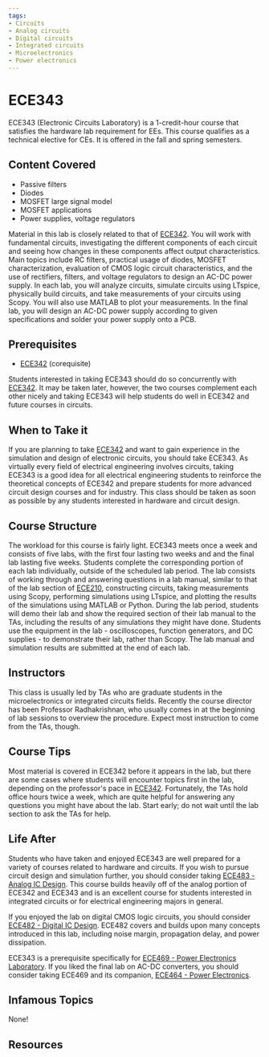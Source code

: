 ```yaml
---
tags:
- Circuits
- Analog circuits
- Digital circuits
- Integrated circuits
- Microelectronics
- Power electronics
---
```

# ECE343

ECE343 (Electronic Circuits Laboratory) is a 1-credit-hour course that satisfies the hardware lab requirement for EEs.  This course qualifies as a technical elective for CEs.  It is offered in the fall and spring semesters.

## Content Covered

- Passive filters
- Diodes
- MOSFET large signal model
- MOSFET applications
- Power supplies, voltage regulators

Material in this lab is closely related to that of [ECE342](ECE342.md).  You will work with fundamental circuits, investigating the different components of each circuit and seeing how changes in these components affect output characteristics.  Main topics include RC filters, practical usage of diodes, MOSFET characterization, evaluation of CMOS logic circuit characteristics, and the use of rectifiers, filters, and voltage regulators to design an AC-DC power supply.  In each lab, you will analyze circuits, simulate circuits using LTspice, physically build circuits, and take measurements of your circuits using Scopy.  You will also use MATLAB to plot your measurements.  In the final lab, you will design an AC-DC power supply according to given specifications and solder your power supply onto a PCB.

## Prerequisites

- [ECE342](ECE342.md) (corequisite)

Students interested in taking ECE343 should do so concurrently with [ECE342](ECE342.md).  It may be taken later, however, the two courses complement each other nicely and taking ECE343 will help students do well in ECE342 and future courses in circuits.

## When to Take it

If you are planning to take [ECE342](ECE342.md) and want to gain experience in the simulation and design of electronic circuits, you should take ECE343.  As virtually every field of electrical engineering involves circuits, taking ECE343 is a good idea for all electrical engineering students to reinforce the theoretical concepts of ECE342 and prepare students for more advanced circuit design courses and for industry.  This class should be taken as soon as possible by any students interested in hardware and circuit design.

## Course Structure

The workload for this course is fairly light.  ECE343 meets once a week and consists of five labs, with the first four lasting two weeks and and the final lab lasting five weeks.  Students complete the corresponding portion of each lab individually, outside of the scheduled lab period.  The lab consists of working through and answering questions in a lab manual, similar to that of the lab section of [ECE210](ECE210.md), constructing circuits, taking measurements using Scopy, performing simulations using LTspice, and plotting the results of the simulations using MATLAB or Python.  During the lab period, students will demo their lab and show the required section of their lab manual to the TAs, including the results of any simulations they might have done.  Students use the equipment in the lab - oscilloscopes, function generators, and DC supplies - to demonstrate their lab, rather than Scopy.  The lab manual and simulation results are submitted at the end of each lab.

## Instructors

This class is usually led by TAs who are graduate students in the microelectronics or integrated circuits fields.  Recently the course director has been Professor Radhakrishnan, who usually comes in at the beginning of lab sessions to overview the procedure.  Expect most instruction to come from the TAs, though.

## Course Tips

Most material is covered in ECE342 before it appears in the lab, but there are some cases where students will encounter topics first in the lab, depending on the professor's pace in [ECE342](ECE342.md).  Fortunately, the TAs hold office hours twice a week, which are quite helpful for answering any questions you might have about the lab.  Start early; do not wait until the lab section to ask the TAs for help.

## Life After

Students who have taken and enjoyed ECE343 are well prepared for a variety of courses related to hardware and circuits.  If you wish to pursue circuit design and simulation further, you should consider taking [ECE483 - Analog IC Design](ECE483.md).  This course builds heavily off of the analog portion of ECE342 and ECE343 and is an excellent course for students interested in integrated circuits or for electrical engineering majors in general.

If you enjoyed the lab on digital CMOS logic circuits, you should consider [ECE482 - Digital IC Design](ECE482.md).  ECE482 covers and builds upon many concepts introduced in this lab, including noise margin, propagation delay, and power dissipation. 

ECE343 is a prerequisite specifically for [ECE469 - Power Electronics Laboratory](ECE469.md).  If you liked the final lab on AC-DC converters, you should consider taking ECE469 and its companion, [ECE464 - Power Electronics](ECE464.md).  

## Infamous Topics

None!

## Resources

